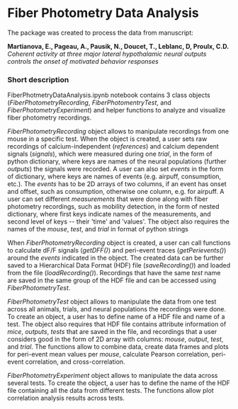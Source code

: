 # Fiber Photometry Data Analysis

The package was created to process the data from manuscript: 

__Martianova, E., Pageau, A., Pausik, N., Doucet, T., Leblanc, D, Proulx, C.D.__ _Coherent activity at three major lateral hypothalamic neural outputs controls the onset of motivated behavior responses_


### Short description

FiberPhotmetryDataAnalysis.ipynb notebook contains 3 class objects (_FiberPhotometryRecording_, _FiberPhotomentryTest_, and _FiberPhotometryExperiment_) and helper functions to analyze and visualize fiber photometry recordings.   

_FiberPhotometryRecording_ object allows to manipulate recordings from one mouse in a specific test. When the object is created, a user sets raw recordings of calcium-independent (_references_) and calcium dependent signals (_signals_), which were measured during one _trial_, in the form of python dictionary, where keys are names of the neural populations (further _outputs_) the signals were recorded. A user can also set _events_ in the form of dictionary, where keys are names of events (e.g. airpuff, consumption, etc.). The _events_ has to be 2D arrays of two columns, if an event has onset and offset, such as consumption, otherwise one column, e.g. for airpuff. A user can set different _measurements_ that were done along with fiber photometry recordings, such as mobility detection, in the form of nested dictionary, where first keys indicate names of the measurements, and second level of keys  -- their 'time' and 'values'. The object also requires the names of the _mouse_, _test_, and _trial_ in format of python strings

When _FiberPhotometryRecording_ object is created, a user can call functions to calculate dF/F signals (_getDFF()_) and peri-event traces (_getPerievents()_) around the _events_ indicated in the object. The created data can be further saved to a Hierarchical Data Format (HDF) file (_saveRecording()_) and loaded from the file (_loadRecording()_). Recordings that have the same _test_ name are saved in the same group of the HDF file and can be accessed using _FiberPhotometryTest_.

_FiberPhotometryTest_ object allows to manipulate the data from one test across all animals, trials, and neural populations the recordings were done. To create an object, a user has to define name of a HDF file and name of a test. The object also requires that HDF file contains attribute information of _mice_, _outputs_, _tests_ that are saved in the file, and recordings that a user considers good in the form of 2D array with columns: _mouse_, _output_, _test_, and _trial_. The functions allow to combine data, create data frames and plots for peri-event mean values per _mouse_, calculate Pearson correlation, peri-event correlation, and cross-correlation.

_FiberPhotometryExperiment_ object allows to manipulate the data across several tests. To create the object, a user has to define the name of the HDF file containing all the data from different tests. The functions allow plot correlation analysis results across tests.
